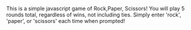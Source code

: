 This is a simple javascript game of Rock,Paper, Scissors! You will play 5 rounds total, regardless of wins, not including ties. Simply enter 'rock', 'paper', or 'scissors' each time when prompted!